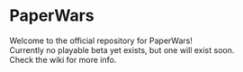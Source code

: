 # PaperWars
Welcome to the official repository for PaperWars!  
Currently no playable beta yet exists, but one will exist soon.  
Check the wiki for more info.
